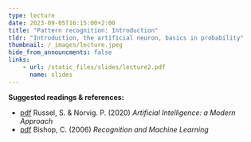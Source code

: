 ```yaml
---
type: lecture
date: 2023-09-05T16:15:00+2:00
title: "Pattern recognition: Introduction"
tldr: "Introduction, the artificial neuron, basics in probability"
thumbnail: /_images/lecture.jpeg
hide_from_announcments: false
links: 
    - url: /static_files/slides/lecture2.pdf
      name: slides
---
```

**Suggested readings & references:**
- [pdf](https://zoo.cs.yale.edu/classes/cs470/materials/aima2010.pdf) Russel, S. & Norvig. P. (2020)  _Artificial Intelligence: a Modern Approach_
- [pdf](http://users.isr.ist.utl.pt/~wurmd/Livros/school/Bishop%20-%20Pattern%20Recognition%20And%20Machine%20Learning%20-%20Springer%20%202006.pdf) Bishop, C. (2006) _Recognition and Machine Learning_